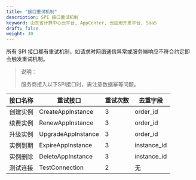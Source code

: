 ```yaml
---
title: "接口重试机制"
description: SPI 接口重试机制
keyword: 山东省计算中心云平台, AppCenter, 云应用开发平台, SaaS 
draft: false
weight: 30
---
```


所有 SPI 接口都有重试机制，如请求时网络通信异常或服务端响应不符合约定即会触发重试机制。

> 说明：
>
> 服务商接入以下SPI接口时，需注意数据幂等问题。

| 接口名称 | 重试接口           | 重试次数 | 去重字段    |
| -------- | ------------------ | -------- | ----------- |
| 创建实例 | CreateAppInstance  | 3        | order_id    |
| 续费实例 | RenewAppInstance   | 3        | order_id    |
| 升级实例 | UpgradeAppInstance | 3        | order_id    |
| 实例到期 | ExpireAppInstance  | 3        | instance_id |
| 实例删除 | DeleteAppInstance  | 3        | instance_id |
| 测试连接 | TestConnection     | 2        | 无          |

